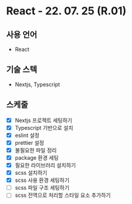 # React - 22. 07. 25 (R.01)

## 사용 언어

-   React

## 기술 스텍

-   Nextjs, Typescript

<!-- - JS

   1. d
   2. d

- d

   1. d
   2. d -->

## 스케줄

-   [x] Nextjs 프로젝트 세팅하기
-   [x] Typescript 기반으로 설치
-   [x] eslint 설정
-   [x] prettier 설정
-   [x] 불필요한 파일 정리
-   [x] package 환경 세팅
-   [x] 필요한 라이브러리 설치하기
-   [x] scss 설치하기
-   [x] scss 사용 환경 세팅하기
-   [ ] scss 파일 구조 세팅하기
-   [ ] scss 전역으로 처리할 스타일 요소 추가하기
